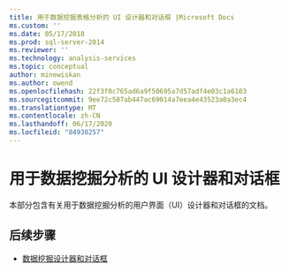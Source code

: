 ```yaml
---
title: 用于数据挖掘表格分析的 UI 设计器和对话框 |Microsoft Docs
ms.custom: ''
ms.date: 05/17/2018
ms.prod: sql-server-2014
ms.reviewer: ''
ms.technology: analysis-services
ms.topic: conceptual
author: minewiskan
ms.author: owend
ms.openlocfilehash: 22f3f0c765ad6a9f50695a7d57adf4e03c1a6103
ms.sourcegitcommit: 9ee72c507ab447ac69014a7eea4e43523a0a3ec4
ms.translationtype: MT
ms.contentlocale: zh-CN
ms.lasthandoff: 06/17/2020
ms.locfileid: "84938257"
---
```

# <a name="ui-designers-and-dialogs-for-data-mining-analysis"></a>用于数据挖掘分析的 UI 设计器和对话框

本部分包含有关用于数据挖掘分析的用户界面（UI）设计器和对话框的文档。

## <a name="next-steps"></a>后续步骤

- [数据挖掘设计器和对话框](../data-mining-designers-and-dialog-boxes.md)


